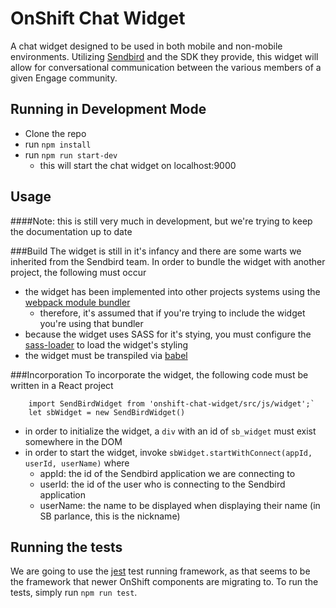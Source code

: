 # OnShift Chat Widget

A chat widget designed to be used in both mobile and non-mobile environments. 
Utilizing [Sendbird](https://sendbird.com/) and the SDK they provide, this widget will
allow for conversational communication between the various members of a given Engage 
community.

## Running in Development Mode

- Clone the repo
- run `npm install`
- run `npm run start-dev`
  - this will start the chat widget on localhost:9000

## Usage
####Note:
this is still very much in development, but we're trying to keep the documentation up to date

###Build
The widget is still in it's infancy and there are some warts we inherited from the Sendbird team. In order to bundle the widget
with another project, the following must occur
- the widget has been implemented into other projects systems using the [webpack module bundler](https://webpack.js.org/)
  - therefore, it's assumed that if you're trying to include the widget you're using that bundler
- because the widget uses SASS for it's stying, you must configure the [sass-loader](https://github.com/webpack-contrib/sass-loader)
to load the widget's styling
- the widget must be transpiled via [babel](https://github.com/babel/babel)

###Incorporation
To incorporate the widget, the following code must be written in a React project

```
    import SendBirdWidget from 'onshift-chat-widget/src/js/widget';`
    let sbWidget = new SendBirdWidget()
```

- in order to initialize the widget, a `div` with an id of `sb_widget` must exist somewhere in the DOM
- in order to start the widget, invoke `sbWidget.startWithConnect(appId, userId, userName)` where
  - appId: the id of the Sendbird application we are connecting to
  - userId: the id of the user who is connecting to the Sendbird application
  - userName: the name to be displayed when displaying their name (in SB parlance, this is the nickname)

## Running the tests

We are going to use the [jest](https://facebook.github.io/jest/) test running framework, as that seems to be
the framework that newer OnShift components are migrating to. To run the tests, simply run `npm run test`.
